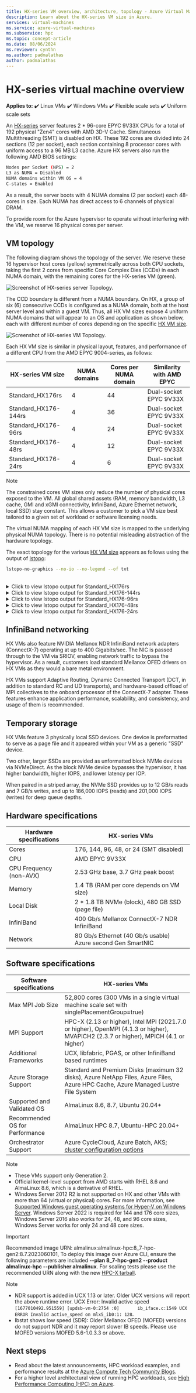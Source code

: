 ```yaml
---
title: HX-series VM overview, architecture, topology - Azure Virtual Machines | Microsoft Docs
description: Learn about the HX-series VM size in Azure.
services: virtual-machines
ms.service: azure-virtual-machines
ms.subservice: hpc
ms.topic: concept-article
ms.date: 08/06/2024
ms.reviewer: cynthn
ms.author: padmalathas
author: padmalathas
---
```


# HX-series virtual machine overview 

**Applies to:** :heavy_check_mark: Linux VMs :heavy_check_mark: Windows VMs :heavy_check_mark: Flexible scale sets :heavy_check_mark: Uniform scale sets

An [HX-series](hx-series.md) server features 2 * 96-core EPYC 9V33X CPUs for a total of 192 physical "Zen4" cores with AMD 3D-V Cache. Simultaneous Multithreading (SMT) is disabled on HX. These 192 cores are divided into 24 sections (12 per socket), each section containing 8 processor cores with uniform access to a 96 MB L3 cache. Azure HX servers also run the following AMD BIOS settings: 

```bash
Nodes per Socket (NPS) = 2
L3 as NUMA = Disabled
NUMA domains within VM OS = 4
C-states = Enabled
```

As a result, the server boots with 4 NUMA domains (2 per socket) each 48-cores in size. Each NUMA has direct access to 6 channels of physical DRAM. 

To provide room for the Azure hypervisor to operate without interfering with the VM, we reserve 16 physical cores per server. 

## VM topology

The following diagram shows the topology of the server. We reserve these 16 hypervisor host cores (yellow) symmetrically across both CPU sockets, taking the first 2 cores from specific Core Complex Dies (CCDs) in each NUMA domain, with the remaining cores for the HX-series VM (green).

![Screenshot of HX-series server Topology.](./media/hpc/architecture/hbv4/hbv4-topology-server.png)

The CCD boundary is different from a NUMA boundary. On HX, a group of six (6) consecutive CCDs is configured as a NUMA domain, both at the host server level and within a guest VM. Thus, all HX VM sizes expose 4 uniform NUMA domains that will appear to an OS and application as shown below, each with different number of cores depending on the specific [HX VM size](hx-series.md).

![Screenshot of HX-series VM Topology.](./media/hpc/architecture/hbv4/hbv4-topology-vm.jpg)

Each HX VM size is similar in physical layout, features, and performance of a different CPU from the AMD EPYC 9004-series, as follows:

| HX-series VM size             | NUMA domains | Cores per NUMA domain  | Similarity with AMD EPYC         |
|---------------------------------|--------------|------------------------|----------------------------------|
Standard_HX176rs                 | 4            | 44                     | Dual-socket EPYC 9V33X           |
Standard_HX176-144rs             | 4            | 36                     | Dual-socket EPYC 9V33X           |
Standard_HX176-96rs              | 4            | 24                     | Dual-socket EPYC 9V33X           |
Standard_HX176-48rs              | 4            | 12                     | Dual-socket EPYC 9V33X           |
Standard_HX176-24rs              | 4            | 6                      | Dual-socket EPYC 9V33X           |

> [!NOTE]
> The constrained cores VM sizes only reduce the number of physical cores exposed to the VM. All global shared assets (RAM, memory bandwidth, L3 cache, GMI and xGMI connectivity, InfiniBand, Azure Ethernet network, local SSD) stay constant. This allows a customer to pick a VM size best tailored to a given set of workload or software licensing needs.

The virtual NUMA mapping of each HX VM size is mapped to the underlying physical NUMA topology. There is no potential misleading abstraction of the hardware topology. 

The exact topology for the various [HX VM size](hx-series.md) appears as follows using the output of [lstopo](https://linux.die.net/man/1/lstopo):
```bash
lstopo-no-graphics --no-io --no-legend --of txt
```
<br>
<details>
<summary>Click to view lstopo output for Standard_HX176rs</summary>

![lstopo output for HX-176 VM](./media/hpc/architecture/hx/hx-176-lstopo.png)
</details>

<details>
<summary>Click to view lstopo output for Standard_HX176-144rs</summary>

![lstopo output for HX-144 VM](./media/hpc/architecture/hx/hx-144-lstopo.png)
</details>

<details>
<summary>Click to view lstopo output for Standard_HX176-96rs</summary>

![lstopo output for HX-96 VM](./media/hpc/architecture/hx/hx-96-lstopo.png)
</details>

<details>
<summary>Click to view lstopo output for Standard_HX176-48rs</summary>

![lstopo output for HX-48 VM](./media/hpc/architecture/hx/hx-48-lstopo.png)
</details>

<details>
<summary>Click to view lstopo output for Standard_HX176-24rs</summary>

![lstopo output for HX-24 VM](./media/hpc/architecture/hx/hx-24-lstopo.png)
</details>

## InfiniBand networking
HX VMs also feature NVIDIA Mellanox NDR InfiniBand network adapters (ConnectX-7) operating at up to 400 Gigabits/sec. The NIC is passed through to the VM via SRIOV, enabling network traffic to bypass the hypervisor. As a result, customers load standard Mellanox OFED drivers on HX VMs as they would a bare metal environment.

HX VMs support Adaptive Routing, Dynamic Connected Transport (DCT, in addition to standard RC and UD transports), and hardware-based offload of MPI collectives to the onboard processor of the ConnectX-7 adapter. These features enhance application performance, scalability, and consistency, and usage of them is recommended.

## Temporary storage
HX VMs feature 3 physically local SSD devices. One device is preformatted to serve as a page file and it appeared within your VM as a generic "SSD" device.

Two other, larger SSDs are provided as unformatted block NVMe devices via NVMeDirect. As the block NVMe device bypasses the hypervisor, it has higher bandwidth, higher IOPS, and lower latency per IOP.

When paired in a striped array, the NVMe SSD provides up to 12 GB/s reads and 7 GB/s writes, and up to 186,000 IOPS (reads) and 201,000 IOPS (writes) for deep queue depths.

## Hardware specifications 

| Hardware specifications          | HX-series VMs              |
|----------------------------------|----------------------------------|
| Cores                            | 176, 144, 96, 48, or 24 (SMT disabled)           | 
| CPU                              | AMD EPYC 9V33X                   | 
| CPU Frequency (non-AVX)          | 2.53 GHz base, 3.7 GHz peak boost    | 
| Memory                           | 1.4 TB (RAM per core depends on VM size)         | 
| Local Disk                       | 2 * 1.8 TB NVMe (block), 480 GB SSD (page file) | 
| InfiniBand                       | 400 Gb/s Mellanox ConnectX-7 NDR InfiniBand | 
| Network                          | 80 Gb/s Ethernet (40 Gb/s usable) Azure second Gen SmartNIC | 

## Software specifications 

| Software specifications        | HX-series VMs                                            | 
|--------------------------------|-----------------------------------------------------------|
| Max MPI Job Size               | 52,800 cores (300 VMs in a single virtual machine scale set with singlePlacementGroup=true)  |
| MPI Support                    | HPC-X (2.13 or higher), Intel MPI (2021.7.0 or higher), OpenMPI (4.1.3 or higher), MVAPICH2 (2.3.7 or higher), MPICH (4.1 or higher)  |
| Additional Frameworks          | UCX, libfabric, PGAS, or other InfiniBand based runtimes                  |
| Azure Storage Support          | Standard and Premium Disks (maximum 32 disks), Azure NetApp Files, Azure Files, Azure HPC Cache, Azure Managed Lustre File System             |
| Supported and Validated OS     | AlmaLinux 8.6, 8.7, Ubuntu 20.04+            |
| Recommended OS for Performance | AlmaLinux HPC 8.7, Ubuntu-HPC 20.04+    |
| Orchestrator Support           | Azure CycleCloud, Azure Batch, AKS; [cluster configuration options](sizes-hpc.md#cluster-configuration-options)                      | 

> [!NOTE] 
> * These VMs support only Generation 2.
> * Official kernel-level support from AMD starts with RHEL 8.6 and AlmaLinux 8.6, which is a derivative of RHEL.
> * Windows Server 2012 R2 is not supported on HX and other VMs with more than 64 (virtual or physical) cores. For more information, see [Supported Windows guest operating systems for Hyper-V on Windows Server](/windows-server/virtualization/hyper-v/supported-windows-guest-operating-systems-for-hyper-v-on-windows). Windows Server 2022 is required for 144 and 176 core sizes, Windows Server 2016 also works for 24, 48, and 96 core sizes, Windows Server works for only 24 and 48 core sizes.  

> [!IMPORTANT] 
> Recommended image URN: almalinux:almalinux-hpc:8_7-hpc-gen2:8.7.2023060101, To deploy this image over Azure CLI, ensure the following parameters are included **--plan 8_7-hpc-gen2 --product almalinux-hpc --publisher almalinux**. For scaling tests please use the recommended URN along with the new [HPC-X tarball](https://github.com/Azure/azhpc-images/blob/c8db6de3328a691812e58ff56acb5c0661c4d488/alma/alma-8.x/alma-8.6-hpc/install_mpis.sh#L16).

> [!NOTE]
> * NDR support is added in UCX 1.13 or later. Older UCX versions will report the above runtime error. UCX Error: Invalid active speed `[1677010492.951559] [updsb-vm-0:2754 :0]       ib_iface.c:1549 UCX ERROR Invalid active_speed on mlx5_ib0:1: 128`.
> * Ibstat shows low speed (SDR): Older Mellanox OFED (MOFED) versions do not support NDR and it may report slower IB speeds. Please use MOFED versions MOFED 5.6-1.0.3.3 or above.

## Next steps

- Read about the latest announcements, HPC workload examples, and performance results at the [Azure Compute Tech Community Blogs](https://techcommunity.microsoft.com/t5/azure-compute/bg-p/AzureCompute).
- For a higher level architectural view of running HPC workloads, see [High Performance Computing (HPC) on Azure](/azure/architecture/topics/high-performance-computing/).
